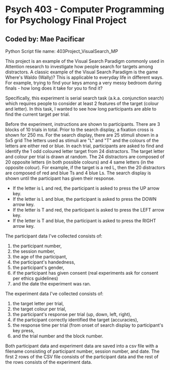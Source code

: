 # Psych 403 - Computer Programming for Psychology Final Project
## Coded by: Mae Pacificar

Python Script file name: 403Project_VisualSearch_MP

This project is an example of the Visual Search Paradigm commonly used in Attention research to investigate how people search for targets among distractors.
A classic example of the Visual Search Paradigm is the game Where's Waldo (Wally)?
This is applicable to everyday life in different ways. 
For example, trying to find your keys among a very messy bedroom during finals - how long does it take for you to find it?

Specifically, this experiment is serial search task (a.k.a. conjunction search) which requires people to consider at least 2 features of the target (colour and letter).
In this task, I wanted to see how long participants are able to find the current target per trial.

Before the experiment, instructions are shown to participants. 
There are 3 blocks of 10 trials in total.
Prior to the search display, a fixation cross is shown for 250 ms.
For the search display, there are 25 stimuli shown in a 5x5 grid
The letters used as stimuli are "L" and "T" and the colours of the letters are either red or blue.
In each trial, participants are asked to find and identify the 1 odd coloured letter target from 24 distractors.
The target letter and colour per trial is drawn at random.
The 24 distractors are composed of 20 opposite letters (in both possible colours) and 4 same letters (in the opposite colour).
For example, if the target is a red L, then the 20 distractors are composed of red and blue Ts and 4 blue Ls.
The search display is shown until the participant has given their response.

- If the letter is L and red, the participant is asked to press the UP arrow key.
- If the letter is L and blue, the participant is asked to press the DOWN arrow key.
- If the letter is T and red, the participant is asked to press the LEFT arrow key.
- If the letter is T and blue, the participant is asked to press the RIGHT arrow key.

The participant data I've collected consists of:
1. the participant number,
2. the session number,
3. the age of the participant,
4. the participant's handedness,
5. the participant's gender,
6. if the participant has given consent (real experiments ask for consent per ethics guidelines)
7. and the date the experiment was ran.

The experiment data I've collected consists of: 
1. the target letter per trial,
2. the target colour per trial, 
3. the participant's response per trial (up, down, left, right),
4. if the participant correctly identified the target (accuracies),
5. the response time per trial (from onset of search display to participant's key press,
6. and the trial number and the block number.

Both participant data and experiment data are saved into a csv file with a filename consisting of participant number, session number, and date. 
The first 2 rows of the CSV file consists of the participant data and the rest of the rows consists of the experiment data.
